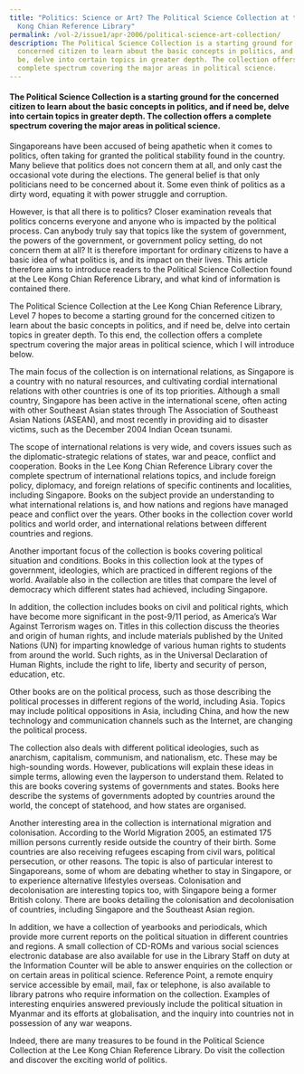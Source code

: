 ```yaml
---
title: "Politics: Science or Art? The Political Science Collection at the Lee
  Kong Chian Reference Library"
permalink: /vol-2/issue1/apr-2006/political-science-art-collection/
description: The Political Science Collection is a starting ground for the
  concerned citizen to learn about the basic concepts in politics, and if need
  be, delve into certain topics in greater depth. The collection offers a
  complete spectrum covering the major areas in political science.
---
```

#### The Political Science Collection is a starting ground for the concerned citizen to learn about the basic concepts in politics, and if need be, delve into certain topics in greater depth. The collection offers a complete spectrum covering the major areas in political science.

Singaporeans have been accused of being apathetic when it comes to politics, often taking for granted the political stability found in the country. Many believe that politics does not concern them at all, and only cast the occasional vote during the elections. The general belief is that only politicians need to be concerned about it. Some even think of politics as a dirty word, equating it with power struggle and corruption.

However, is that all there is to politics? Closer examination reveals that politics concerns everyone and anyone who is impacted by the political process. Can anybody truly say that topics like the system of government, the powers of the government, or government policy setting, do not concern them at all? It is therefore important for ordinary citizens to have a basic idea of what politics is, and its impact on their lives. This article therefore aims to introduce readers to the Political Science Collection found at the Lee Kong Chian Reference Library, and what kind of information is contained there.

The Political Science Collection at the Lee Kong Chian Reference Library, Level 7 hopes to become a starting ground for the concerned citizen to learn about the basic concepts in politics, and if need be, delve into certain topics in greater depth. To this end, the collection offers a complete spectrum covering the major areas in political science, which I will introduce below.

The main focus of the collection is on international relations, as Singapore is a country with no natural resources, and cultivating cordial international relations with other countries is one of its top priorities. Although a small country, Singapore has been active in the international scene, often acting with other Southeast Asian states through The Association of Southeast Asian Nations (ASEAN), and most recently in providing aid to disaster victims, such as the December 2004 Indian Ocean tsunami.

The scope of international relations is very wide, and covers issues such as the diplomatic-strategic relations of states, war and peace, conflict and cooperation. Books in the Lee Kong Chian Reference Library cover the complete spectrum of international relations topics, and include foreign policy, diplomacy, and foreign relations of specific continents and localities, including Singapore. Books on the subject provide an understanding to what international relations is, and how nations and regions have managed peace and conflict over the years. Other books in the collection cover world politics and world order, and international relations between different countries and regions.

Another important focus of the collection is books covering political situation and conditions. Books in this collection look at the types of government, ideologies, which are practiced in different regions of the world. Available also in the collection are titles that compare the level of democracy which different states had achieved, including Singapore.

In addition, the collection includes books on civil and political rights, which have become more significant in the post-9/11 period, as America’s War Against Terrorism wages on. Titles in this collection discuss the theories and origin of human rights, and include materials published by the United Nations (UN) for imparting knowledge of various human rights to students from around the world. Such rights, as in the Universal Declaration of Human Rights, include the right to life, liberty and security of person, education, etc.

Other books are on the political process, such as those describing the political processes in different regions of the world, including Asia. Topics may include political oppositions in Asia, including China, and how the new technology and communication channels such as the Internet, are changing the political process.

The collection also deals with different political ideologies, such as anarchism, capitalism, communism, and nationalism, etc. These may be high-sounding words. However, publications will explain these ideas in simple terms, allowing even the layperson to understand them. Related to this are books covering systems of governments and states. Books here describe the systems of governments adopted by countries around the world, the concept of statehood, and how states are organised.

Another interesting area in the collection is international migration and colonisation. According to the World Migration 2005, an estimated 175 million persons currently reside outside the country of their birth. Some countries are also receiving refugees escaping from civil wars, political persecution, or other reasons. The topic is also of particular interest to Singaporeans, some of whom are debating whether to stay in Singapore, or to experience alternative lifestyles overseas. Colonisation and decolonisation are interesting topics too, with Singapore being a former British colony. There are books detailing the colonisation and decolonisation of countries, including Singapore and the Southeast Asian region.

In addition, we have a collection of yearbooks and periodicals, which provide more current reports on the political situation in different countries and regions. A small collection of CD-ROMs and various social sciences electronic database are also available for use in the Library Staff on duty at the Information Counter will be able to answer enquiries on the collection or on certain areas in political science. Reference Point, a remote enquiry service accessible by email, mail, fax or telephone, is also available to library patrons who require information on the collection. Examples of interesting enquiries answered previously include the political situation in Myanmar and its efforts at globalisation, and the inquiry into countries not in possession of any war weapons.

Indeed, there are many treasures to be found in the Political Science Collection at the Lee Kong Chian Reference Library. Do visit the collection and discover the exciting world of politics.



